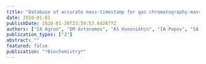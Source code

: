 ```yaml
---
title: "Database of accurate mass-timestamp for gas chromatography-mass spectrometry analysis of urine proteome"
date: 2010-01-01
publishDate: 2020-01-26T23:59:57.842877Z
authors: ["IA Agron", "DM Avtonomov", "AS Kononikhin", "IA Popov", "SA Moshkovsky", "EN Nikolaev"]
publication_types: ["2"]
abstract: ""
featured: false
publication: "*Biochemistry*"
---
```



